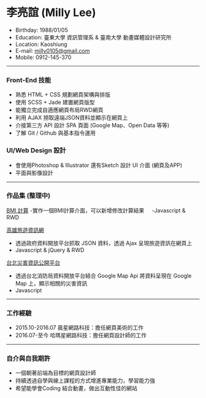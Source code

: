 # 李亮誼 (Milly Lee)
- Birthday: 1988/01/05
- Education: 臺東大學 資訊管理系 & 臺南大學 動畫媒體設計研究所
- Location: Kaoshiung
- E-mail: milly0105@gmail.com
- Mobile: 0912-145-370
<hr>

### Front-End 技能
- 熟悉 HTML + CSS 規劃網頁架構與排版
- 使用 SCSS + Jade 建置網頁版型
- 能獨立完成自適應網頁布局RWD網頁
- 利用 AJAX 撈取遠端JSON資料並顯示在網頁上
- 介接第三方 API 設計 SPA 頁面 (Google Map、Open Data 等等)
- 了解 Git / Github 與基本指令運用

### UI/Web Design 設計
- 會使用Photoshop & Illustrator 還有Sketch 設計 UI 介面 (網頁及APP)
- 平面與影像設計
<hr>

### 作品集 (整理中)
<a href="#" target="_blank">BMI 計算</a>
  -實作一個BMI計算介面，可以新增修改計算結果    
  -Javascript & RWD 

<a href="#" target="_blank">高雄旅遊資訊網</a>
 - 透過政府資料開放平台抓取 JSON 資料，透過 Ajax 呈現旅遊資訊在網頁上    
 - Javascript & jQuery & RWD 
 
<a href="#" target="_blank">台北災害資訊公開平台</a>
 - 透過台北消防局資料開放平台結合 Google Map Api 將資料呈現在 Google Map 上，顯示相關的災害資訊
 - Javascript 		   
 <hr>
 
### 工作經驗
- 2015.10-2016.07 晨星網路科技：擔任網頁美術的工作
- 2016.07-至今 哈瑪星網路科技：擔任網頁設計師的工作
<hr>
 
### 自介與自我期許
- 一個朝著前端為目標的網頁設計師
- 持續透過自學與線上課程的方式增進專業能力，學習能力強
- 希望能學會Coding 結合動畫，做出互動性佳的網站

